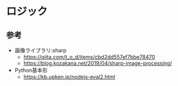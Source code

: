 # ロジック



## 参考

- 画像ライブラリ:sharp
  - https://qiita.com/t_o_d/items/cbd2dd557ef7bbe78470
  - https://blog.kozakana.net/2019/04/sharp-image-processing/
- Python基本形
  - https://kb.upken.jp/nodejs-eval2.html
